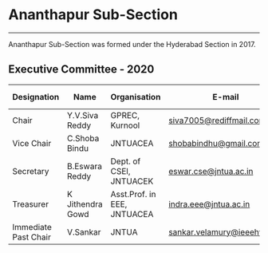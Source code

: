 # Ananthapur Sub-Section
---

Ananthapur Sub-Section was formed under the Hyderabad Section in 2017.

## Executive Committee - 2020

| Designation | Name            | Organisation                  | E-mail                      | Membership No |
| ----------- | --------------- | ----------------------------- | --------------------------- | ------------- |
| Chair  | Y.V.Siva Reddy  | GPREC, Kurnool                | siva7005@rediffmail.com     | SM 91204289    |
| Vice Chair   | C.Shoba Bindu   | JNTUACEA                      | shobabindhu@gmail.com       | SM 91242973   |
| Secretary      | B.Eswara Reddy  | Dept. of CSEl, JNTUACEK       | eswar.cse@jntua.ac.in       | SM 91242952    |
| Treasurer      | K Jithendra Gowd | Asst.Prof. in EEE, JNTUACEA | indra.eee@jntua.ac.in     | SM 91243098    |
| Immediate Past Chair       | V.Sankar        | JNTUA        | sankar.velamury@ieeehyd.org | SM 90339465   |